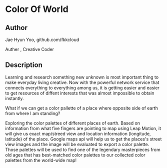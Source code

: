 # Color Of World

## Author
Jae Hyun Yoo, github.com/fkkcloud

Auther , Creative Coder


## Description
Learning and research something new unknown is most important thing to make everyday living creative. 
Now with the powerful network service that connects everything to everything among us, it is getting easier and easier to get resources of diffent interests that was almost impossible to obtain instantly. 

What if we can get a color pallette of a place where opposite side of earth from where I am standing? 

Exploring the color palettes of different places of earth. Based on information from what five fingers are pointing to map using Leap Motion, it will give us exact map/streed view and location information (longitude, latitude) of the place. Google maps api will help us to get the places's street view images and the image will be evaluated to export a color palette. Those palettes will be used to find one of the legendary masterpieces from old ages that has best-matched color palettes to our collected color palettes from the world-wide map!

